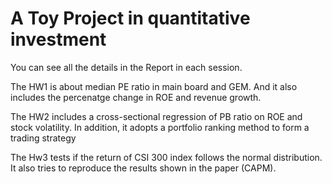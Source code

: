 # A Toy Project in quantitative investment
You can see all the details in the Report in each session.

The HW1 is about median PE ratio in main board and GEM.
And it also includes the percenatge change in ROE and revenue growth. 

The HW2 includes a cross-sectional regression of PB ratio on ROE and stock volatility.
In addition, it adopts a portfolio ranking method to form a trading strategy

The Hw3 tests if the return of CSI 300 index follows the normal distribution.
It also tries to reproduce the results shown in the paper (CAPM).
